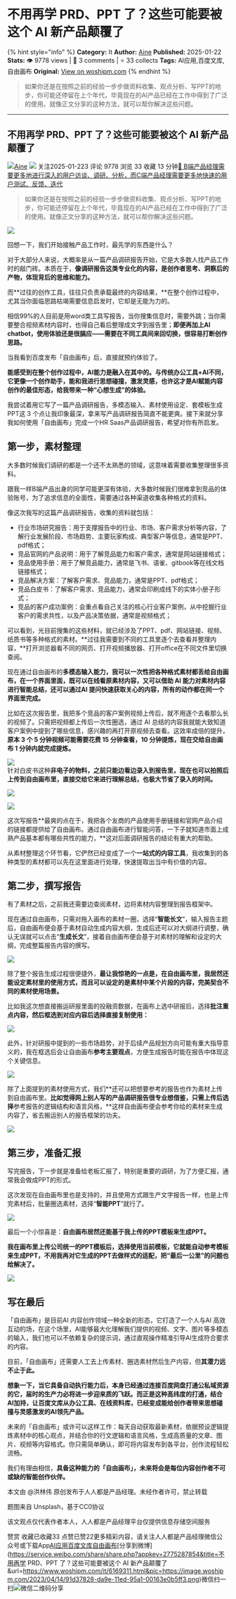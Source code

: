 # 不用再学 PRD、PPT 了？这些可能要被这个 AI 新产品颠覆了
{% hint style="info" %}
**Category:** It
**Author:** [Aine](https://www.woshipm.com/u/50794)
**Published:** 2025-01-22  
**Stats:** 👁️ 9778 views | 💬 3 comments | ⭐ 33 collects
**Tags:** AI应用,百度文库,自由画布
**Original:** [View on woshipm.com](https://www.woshipm.com/it/6169311.html)
{% endhint %}
> 如果你还是在按照之前的经验一步步做资料收集、观点分析、写PPT的地步，你可能还停留在上个年代，毕竟现在的AI产品已经在工作中得到了广泛的使用。就像正文分享的这种方法，就可以帮你解决这些问题。

---

## 不用再学 PRD、PPT 了？这些可能要被这个 AI 新产品颠覆了

[![](https://image.woshipm.com/wp-files/2019/12/AcxKvyN2ELsaMwXD8QBS.gif!/both/72x72)](https://www.woshipm.com/u/50794)[Aine](https://www.woshipm.com/u/50794) ![](https://static.woshipm.com/tag/1101_1@2x.png) 关注2025-01-223 评论 9778 浏览 33 收藏 13 分钟[🔗 B端产品经理需要更多地进行深入的用户访谈、调研、分析，而C端产品经理需要更多地快速的用户测试、反馈、迭代](https://ke.qidianla.com/courses/bcpm)

> 如果你还是在按照之前的经验一步步做资料收集、观点分析、写PPT的地步，你可能还停留在上个年代，毕竟现在的AI产品已经在工作中得到了广泛的使用。就像正文分享的这种方法，就可以帮你解决这些问题。

![](https://image.woshipm.com/2023/04/14/91d37828-da9e-11ed-95a1-00163e0b5ff3.png)

回想一下，我们开始接触产品工作时，最先学的东西是什么？

对于大部分人来说，大概率是从一篇产品调研报告开始，它是大多数人找产品工作时的敲门砖。本质在于，**像调研报告这类专业化的内容，是创作者思考、洞察后的产物，体现背后的思维和能力。**

而**过往的创作工具，往往只负责承载最终的内容结果，**在整个创作过程中，尤其当你面临思路枯竭需要信息启发时，它却是无能为力的。

相信99%的人目前是用word类工具写报告，当你搜集信息时，需要外跳；当你需要整合视频素材内容时，也得自己看后整理成文字到报告里；**即便再加上AI chatbot，使用体验还是很膈应——需要在不同工具间来回切换，很容易打断创作思路。**

当我看到百度发布「自由画布」后，直接就预约体验了。

**能感受到在整个创作过程中，AI能力是融入在其中的。与传统办公工具+AI不同，它更像一个创作助手，能和我进行思想碰撞，激发灵感，也许这才是AI赋能内容创作的最佳形态，给我带来一种“心想生成”的体验。**

我尝试着用它写了一篇产品调研报告，多模态输入、素材使用设定、套模板生成PPT这 3 个点让我印象最深，拿来写产品调研报告简直不能更爽。接下来就分享我如何使用「自由画布」完成一个HR Saas产品调研报告，希望对你有所启发。

## 第一步，素材整理

大多数时候我们调研的都是一个还不太熟悉的领域，这意味着需要收集整理很多资料。

跟我一样B端产品出身的同学可能更深有体验，大多数时候我们很难拿到竞品的体验账号，为了追求信息的全面性，需要通过各种渠道收集各种格式的资料。

像这次我写的这篇产品调研报告，收集的资料就包括：

*   行业市场研究报告：用于支撑报告中的行业、市场、客户需求分析等内容，了解行业发展阶段、市场趋势、主要玩家构成、典型客户等信息，通常是PPT、pdf格式；
*   竞品官网的产品说明：用于了解竞品能力和客户需求，通常是网站链接格式；
*   竞品使用手册：用于了解竞品能力，通常是飞书、语雀、gitbook等在线文档链接格式；
*   竞品解决方案：了解客户需求、竞品能力，通常是PPT、pdf格式；
*   竞品白皮书：了解客户需求、竞品能力，通常会印刷成线下的实体小册子形式；
*   竞品的客户成功案例：会重点看自己关注的核心行业客户案例，从中挖掘行业客户的需求共性，以及产品决策依据，通常是视频格式；

可以看到，光目前搜集的这些材料，就已经涉及了PPT、pdf、网站链接、视频、纸质书等多种格式的素材。**过往我需要到不同的工具里逐个去查看并整理内容，**打开浏览器看不同的网页、打开视频播放器、打开office在不同文件里切换查阅。

现在通过自由画布的**多模态输入能力，我可以一次性把各种格式素材都丢给自由画布，在一个界面里面，既可以在线看原素材内容，又可以借助 AI 能力对素材内容进行智能总结，还可以通过AI 提问快速获取关心的内容，所有的动作都在同一个界面里完成。**

比如在这次报告里，我把多个竞品的客户案例视频上传后，就不用逐个去看那么长的视频了。只需把视频都上传后一次性圈选，通过 AI 总结的内容我就能大致知道客户案例中提到了哪些信息，感兴趣的再打开原视频去查看。这效率成倍的提升，**原本 3 个 5 分钟视频可能需要花费 15 分钟查看，10 分钟提炼，现在交给自由画布 1 分钟内就完成提炼。**

![](https://image.woshipm.com/wp-files/2025/01/GR9wu1dmC62FBSs85Fdx.jpg)  
针对白皮书这种**非电子的物料，之前只能边看边录入到报告里，现在也可以拍照后上传到自由画布里，直接交给它来进行理解总结，也极大节省了录入的时间。**

![](https://image.woshipm.com/wp-files/2025/01/XFnSoReVMKGi4epwuRBx.png)

![](https://image.woshipm.com/wp-files/2025/01/2I21F5TrmCeJRFfUEryy.jpg)

这次写报告**最爽的点在于，我把各个友商的产品使用手册链接和官网产品介绍的链接都提供给了自由画布。通过自由画布进行智能问答，一下子就知道市面上成熟产品基本都有哪些共性的能力，**这对后面调研报告的结论有重大的帮助。

从素材整理这个环节看，它俨然已经变成了一个**一站式的内容工具**，我收集到的各种类型的素材都可以先在这里面进行处理，快速提取出当中有价值的内容。

## 第二步，撰写报告

有了素材之后，之前我还需要边查阅素材，边将素材内容整理到报告框架中。

现在通过自由画布，只需对拖入画布的素材一圈，选择“**智能长文**”，输入报告主题后，自由画布便会基于素材自动生成内容大纲，生成后还可以对大纲进行调整，确认无误就可以点击“**生成长文**”，接着自由画布便会基于对素材的理解和设定的大纲，完成整篇报告内容的撰写。

![](https://image.woshipm.com/wp-files/2025/01/5YcRTzaBT81x1lZeWrvZ.gif)

除了整个报告生成过程很便捷外，**最让我惊艳的一点是，在自由画布里，我居然还能设定素材里的使用方式，而且可以设定的是素材中某个片段的内容，完美契合不同的素材使用场景。**

比如我这次想直接搬运研报里面的投融资数据，在画布上选中研报后，选择**批注重点内容，然后框选到对应内容后选择直接复制使用：**

![](https://image.woshipm.com/wp-files/2025/01/0bUUVJdr7yvotOM46Exu.png)

此外，针对研报中提到的一些市场趋势，对于后续产品规划方向可能有重大指导意义的，我在框选后会让自由画布**参考主要观点**，方便生成报告时能在报告中体现这个关键信息。

![](https://image.woshipm.com/wp-files/2025/01/N2z58rFMbOCCvBnhurrk.png)

除了上面提到的素材使用方式，我们**还可以把想要参考的报告也作为素材上传到自由画布里。**比如觉得网上别人写的产品调研报告很专业想借鉴，只需上传后选择**参考报告的逻辑结构和语言风格，**这样自由画布便会参考你给的素材来生成内容了，省去搬运别人的报告框架的功夫。

![](https://image.woshipm.com/wp-files/2025/01/taAnPIEQ04vtlsqCGIzD.png)

## 第三步，准备汇报

写完报告，下一步就是准备给老板汇报了，特别是重要的调研，为了方便汇报，通常我会做成PPT的形式。

这次发现在自由画布里也是支持的，并且使用方式跟生产文字报告一样，也是上传完素材后，批量圈选素材，选择“**智能PPT**”就行了。

![](https://image.woshipm.com/wp-files/2025/01/hb6L7oIGZ0mkkCGUnrkl.gif)

最后一个小惊喜是：**自由画布居然还能基于我上传的PPT模板来生成PPT。**

**我在画布里上传公司统一的PPT模板后，选择使用当前模板，它就能自动参考模板来生成PPT，不用我再对它生成的PPT去做样式的适配，把“最后一公里”的问题也给解决了。**

![](https://image.woshipm.com/wp-files/2025/01/KzhKx05yaN528dKg6gtv.png)

## 写在最后

「自由画布」是目前AI 内容创作领域一种全新的形态，它打造了一个人与AI 高效互动的场，在这个场里，AI能够最大化理解我们提供的视频、文字、图片等多模态的输入，我们也可以不依赖复杂的提示词，通过直观操作精准引导AI生成符合要求的内容。

目前，「自由画布」还需要人工去上传素材、圈选素材然后生产内容，但**其潜力远不止于此。**

**想象一下，当它具备自动执行能力后，本身已经通过连接百度网盘打通公私域资源的它，届时的生产力必将进一步迎来质的飞跃。而正是这种高纬度的打通，结合AI加持，让百度文库从办公工具、在线资料库，已经变成能给创作者带来思想碰撞与灵感激发的AI领先产品。**

未来的「自由画布」或许可以这样工作：每天自动获取最新素材，依据预设逻辑提炼素材中的核心观点，并结合你的行文逻辑和语言风格，生成高质量的文章、图片、视频等内容格式。你只需简单确认，即可将内容发布到各平台，创作流程轻松流畅。

我们有理由相信，**具备这种能力的「自由画布」，未来将会是每位内容创作者不可或缺的智能创作伙伴。**

本文由 @洪林伟 原创发布于人人都是产品经理。未经作者许可，禁止转载

题图来自 Unsplash，基于CC0协议

该文观点仅代表作者本人，人人都是产品经理平台仅提供信息存储空间服务

赞赏 收藏已收藏33 点赞已赞22更多精彩内容，请关注人人都是产品经理微信公众号或下载App[AI应用](https://www.woshipm.com/tag/ai%e5%ba%94%e7%94%a8)[百度文库](https://www.woshipm.com/tag/%e7%99%be%e5%ba%a6%e6%96%87%e5%ba%93)[自由画布](https://www.woshipm.com/tag/%e8%87%aa%e7%94%b1%e7%94%bb%e5%b8%83)[分享到微博](https://service.weibo.com/share/share.php?appkey=2775287854&title=不用再学 PRD、PPT 了？这些可能要被这个 AI 新产品颠覆了&url=https://www.woshipm.com/it/6169311.html&pic=https://image.woshipm.com/2023/04/14/91d37828-da9e-11ed-95a1-00163e0b5ff3.png)微信扫一扫![微信二维码](https://api.pwmqr.com/qrcode/create/?url=https://www.woshipm.com/it/6169311.html)分享